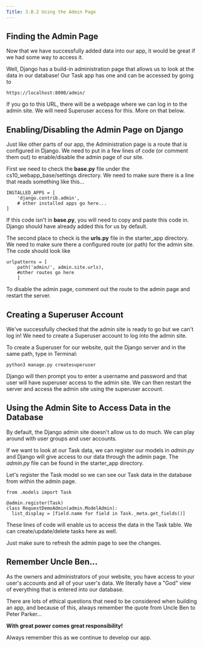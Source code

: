 ```yaml
---
Title: 3.B.2 Using the Admin Page
---
```


## Finding the Admin Page

Now that we have successfully added data into our app, it would be great if we had some way to access it.

Well, Django has a build-in administration page that allows us to look at the data in our database! Our Task app has one and can be accessed by going to

```shell
https://localhost:8000/admin/
```

If you go to this URL, there will be a webpage where we can log in to the admin site. We will need Superuser access for this. More on that below.

## Enabling/Disabling the Admin Page on Django

Just like other parts of our app, the Administration page is a route that is configured in Django. We need to put in a few lines of code (or comment them out) to enable/disable the admin page of our site.

First we need to check the **base.py** file under the cs10_webapp_base/settings directory. We need to make sure there is a line that reads something like this...

```shell
INSTALLED_APPS = [
    'django.contrib.admin',
    # other installed apps go here...
]
```

If this code isn't in **base.py**, you will need to copy and paste this code in. Django should have already added this for us by default.

The second place to check is the **urls.py** file in the starter_app directory. We need to make sure there a configured route (or path) for the admin site. The code should look like

```shell
urlpatterns = [
    path('admin/', admin.site.urls),
    #other routes go here
    ]
```

To disable the admin page, comment out the route to the admin page and restart the server.

## Creating a Superuser Account

We've successfully checked that the admin site is ready to go but we can't log in! We need to create a Superuser account to log into the admin site.

To create a Superuser for our website, quit the Django server and in the same path, type in Terminal:

```shell
python3 manage.py createsuperuser
```

Django will then prompt you to enter a username and password and that user will have superuser access to the admin site. We can then restart the server and access the admin site using the superuser account.

## Using the Admin Site to Access Data in the Database

By default, the Django admin site doesn't allow us to do much. We can play around with user groups and user accounts.

If we want to look at our Task data, we can register our models in *admin.py* and Django will give access to our data through the admin page. The *admin.py* file can be found in the starter_app directory.

Let's register the Task model so we can see our Task data in the database from within the admin page.

```shell
from .models import Task

@admin.register(Task)
class RequestDemoAdmin(admin.ModelAdmin):
  list_display = [field.name for field in Task._meta.get_fields()]

```
These lines of code will enable us to access the data in the Task table. We can create/update/delete tasks here as well.

Just make sure to refresh the admin page to see the changes.

## Remember Uncle Ben...

As the owners and administrators of your website, you have access to your user's accounts and all of your user's data. We literally have a "God" view of everything that is entered into our database.

There are lots of ethical questions that need to be considered when building an app, and because of this, always remember the quote from Uncle Ben to Peter Parker...   

**With great power comes great responsibility!**

Always remember this as we continue to develop our app.
